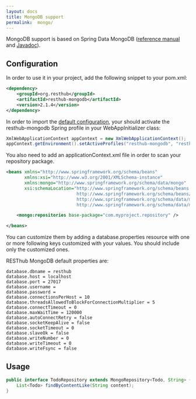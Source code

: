 ```yaml
---
layout: docs
title: MongoDB support
permalink:  mongo/
---
```


<div class="toc"></div>

MongoDB support is based on Spring Data MongoDB ([reference manual](http://static.springsource.org/spring-data/data-mongodb/docs/current/reference/html/)
and [Javadoc](http://static.springsource.org/spring-data/data-mongodb/docs/current/api/>)).

## Configuration

In order to use it in your project, add the following snippet to your pom.xml:

```xml
<dependency>
    <groupId>org.resthub</groupId>
    <artifactId>resthub-mongodb</artifactId>
    <version>2.1.4</version>
</dependency>
```

In order to import the [default configuration](https://github.com/resthub/resthub-spring-stack/blob/master/resthub-mongodb/src/main/resources/resthubContext.xml>),
your should activate the resthub-mongodb Spring profile in your WebAppInitializer class:

```java
XmlWebApplicationContext appContext = new XmlWebApplicationContext();
appContext.getEnvironment().setActiveProfiles("resthub-mongodb", "resthub-web-server");
```

You also need to add an applicationContext.xml file in order to scan your repository package.

```xml
<beans xmlns="http://www.springframework.org/schema/beans"
       xmlns:xsi="http://www.w3.org/2001/XMLSchema-instance"
       xmlns:mongo="http://www.springframework.org/schema/data/mongo"
       xsi:schemaLocation="http://www.springframework.org/schema/beans
                           http://www.springframework.org/schema/beans/spring-beans.xsd
                           http://www.springframework.org/schema/data/mongo
                           http://www.springframework.org/schema/data/mongo/spring-mongo.xsd">

    <mongo:repositories base-package="com.myproject.repository" />

</beans>
```

You can customize them by adding a database.properties resource with one or more following keys customized with your values.
You should include only the customized ones.

RESThub MongoDB default properties are:

```
database.dbname = resthub
database.host = localhost
database.port = 27017
database.username =
database.password =
database.connectionsPerHost = 10
database.threadsAllowedToBlockForConnectionMultiplier = 5
database.connectTimeout = 0
database.maxWaitTime = 120000
database.autoConnectRetry = false
database.socketKeepAlive = false
database.socketTimeout = 0
database.slaveOk = false
database.writeNumber = 0
database.writeTimeout = 0
database.writeFsync = false
```

## Usage

```java
public interface TodoRepository extends MongoRepository<Todo, String> {
    List<Todo> findByContentLike(String content);
}
```
